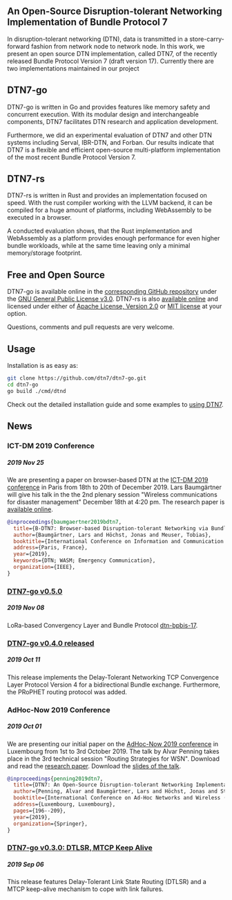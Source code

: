 ## An Open-Source Disruption-tolerant Networking Implementation of Bundle Protocol 7

In disruption-tolerant networking (DTN), data is transmitted in a store-carry-forward fashion from network node to network node. In this work, we present an open source DTN implementation, called DTN7, of the recently released Bundle Protocol Version 7 (draft version 17). Currently there are two implementations maintained in our project

## DTN7-go
DTN7-go is written in Go and provides features like memory safety and concurrent execution. With its modular design and interchangeable components, DTN7 facilitates DTN research and application development. 

Furthermore, we did an experimental evaluation of DTN7 and other DTN systems including Serval, IBR-DTN, and Forban. Our results indicate that DTN7 is a flexible and efficient open-source multi-platform implementation of the most recent Bundle Protocol Version 7.

## DTN7-rs
DTN7-rs is written in Rust and provides an implementation focused on speed. With the rust compiler working with the LLVM backend, it can be compiled for a huge amount of platforms, including WebAssembly to be executed in a browser.

A conducted evaluation shows, that the Rust implementation and WebAssembly as a platform provides enough performance for even higher bundle workloads, while at the same time leaving only a minimal memory/storage footprint. 

## Free and Open Source

DTN7-go is available online in the [corresponding GitHub repository](https://github.com/dtn7/dtn7-go) under the [GNU General Public License v3.0](https://github.com/dtn7/dtn7-go/blob/master/LICENSE). DTN7-rs is also [available online](https://github.com/dtn7/dtn7-rs/) and
licensed under either of <a href="https://github.com/dtn7/dtn7-rs/blob/master/LICENSE-APACHE">Apache License, Version 2.0</a> or <a href="https://github.com/dtn7/dtn7-rs/blob/master/LICENSE-MIT">MIT license</a> at your option.

Questions, comments and pull requests are very welcome. 

## Usage

Installation is as easy as: 

```bash
git clone https://github.com/dtn7/dtn7-go.git
cd dtn7-go
go build ./cmd/dtnd
```

Check out the detailed installation guide and some examples to [using DTN7](https://github.com/dtn7/dtn7-go#installation).

## News

### ICT-DM 2019 Conference 
##### 2019 Nov 25

We are presenting a paper on browser-based DTN at the [ICT-DM 2019 conference](https://ict-dm2019.esiee.fr) in Paris from 18th to 20th of December 2019. Lars Baumgärtner will give his talk in the the 2nd plenary session "Wireless communications for disaster management" December 18th at 4:20 pm. The research paper is [available online](assets/baumgaertner2019bdtn7.pdf).

```bibtex
@inproceedings{baumgaertner2019bdtn7,
  title={B-DTN7: Browser-based Disruption-tolerant Networking via Bundle Protocol 7},
  author={Baumgärtner, Lars and Höchst, Jonas and Meuser, Tobias},
  booktitle={International Conference on Information and Communication Technologies for Disaster Management (ICT-DM'19)},
  address={Paris, France},
  year={2019},
  keywords={DTN; WASM; Emergency Communication},
  organization={IEEE},
}
```


### [DTN7-go v0.5.0](https://github.com/dtn7/dtn7-go/releases/tag/v0.5.0)
##### 2019 Nov 08
LoRa-based Convergency Layer and Bundle Protocol [dtn-bpbis-17](https://tools.ietf.org/html/draft-ietf-dtn-bpbis-17).


### [DTN7-go v0.4.0 released](https://github.com/dtn7/dtn7-go/releases/tag/v0.4.0)
##### 2019 Oct 11
This release implements the Delay-Tolerant Networking TCP Convergence Layer Protocol Version 4 for a bidirectional Bundle exchange.
Furthermore, the PRoPHET routing protocol was added.


### AdHoc-Now 2019 Conference 
##### 2019 Oct 01
We are presenting our initial paper on the [AdHoc-Now 2019 conference](https://www.adhocnow2019.lu/programme/programme/) in Luxembourg from 1st to 3rd October 2019. The talk by Alvar Penning takes place in the 3rd technical session "Routing Strategies for WSN". Download and read the [research paper](assets/penning2019dtn.pdf). Download the [slides of the talk](assets/penning2019dtn-slides.pdf).

```bibtex
@inproceedings{penning2019dtn7,
  title={DTN7: An Open-Source Disruption-tolerant Networking Implementation of Bundle Protocol 7},
  author={Penning, Alvar and Baumgärtner, Lars and Höchst, Jonas and Sterz, Artur and Mezini, Mira and Freisleben, Bernd},
  booktitle={International Conference on Ad-Hoc Networks and Wireless (AdHoc-Now 2019)},
  address={Luxembourg, Luxembourg},
  pages={196--209},
  year={2019},
  organization={Springer},
}
```

### [DTN7-go v0.3.0: DTLSR, MTCP Keep Alive](https://github.com/dtn7/dtn7-go/releases/tag/v0.3.0)
##### 2019 Sep 06
This release features Delay-Tolerant Link State Routing (DTLSR) and a MTCP keep-alive mechanism to cope with link failures.

